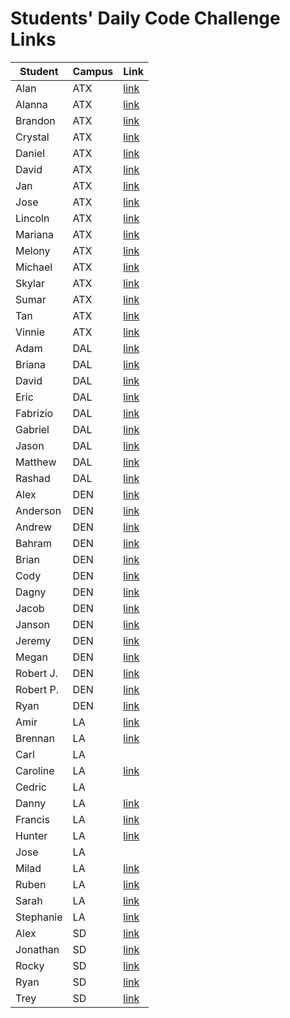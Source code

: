 # Students' Daily Code Challenge Links

|Student|Campus|Link|
|---|---|---|
| Alan | ATX | [link](https://git.generalassemb.ly/acmccracken/daily-code-challenges) |
| Alanna | ATX | [link](https://git.generalassemb.ly/celentanoad/daily-js-code-challenges) |
| Brandon | ATX | [link](https://git.generalassemb.ly/bcarteratx/daily-js-code-challenges) |
| Crystal | ATX | [link](https://git.generalassemb.ly/crystallynnv/daily-js-code-challenges) |
| Daniel | ATX | [link](https://git.generalassemb.ly/Dandan/daily-js-code-challenges) |
| David | ATX | [link](https://git.generalassemb.ly/DavidStinson/daily-js-code-challenges) |
| Jan | ATX | [link](https://git.generalassemb.ly/jlee8020/daily-js-code-challenges) |
| Jose | ATX | [link](https://git.generalassemb.ly/newguy21/daily-js-code-challenges) |
| Lincoln | ATX | [link](https://git.generalassemb.ly/lincolnyouree/daily-js-code-challenges) |
| Mariana | ATX | [link](https://git.generalassemb.ly/MBJaeger/daily-js-code-challenges) |
| Melony | ATX | [link](https://git.generalassemb.ly/melonysegnit/daily-js-code-challenges) |
| Michael | ATX | [link](https://git.generalassemb.ly/mlackey9601/daily-js-code-challenges) |
| Skylar | ATX | [link](https://git.generalassemb.ly/skylarw19/daily-js-code-challenges) |
| Sumar | ATX | [link](https://git.generalassemb.ly/sumardey5/daily-js-code-challenges) |
| Tan | ATX | [link](https://git.generalassemb.ly/zeroxposur18/daily-code-challenges) |
| Vinnie | ATX | [link](https://git.generalassemb.ly/vin23/daily-js-code-challenges) |
| Adam | DAL | [link](https://git.generalassemb.ly/azebolsky/daily-js-code-challenges) |
| Briana | DAL | [link](https://git.generalassemb.ly/bnfisher4/daily-js-code-challenges) |
| David | DAL | [link](https://git.generalassemb.ly/fastlane27/daily-code-challenges) |
| Eric | DAL | [link](https://git.generalassemb.ly/ericjames3681/daily-js-code-challenges) |
| Fabrizio | DAL | [link](https://git.generalassemb.ly/lopezfabrizio/daily-js-code-challenges) |
| Gabriel | DAL | [link](https://git.generalassemb.ly/gar0085/daily-js-code-challenges) |
| Jason | DAL | [link](https://git.generalassemb.ly/lol/daily-code-challenges/) |
| Matthew | DAL | [link](https://git.generalassemb.ly/Mcoalson/daily-js-code-challenges) |
| Rashad | DAL | [link](https://git.generalassemb.ly/showboat051/daily-js-code-challenges) |
| Alex | DEN | [link](https://git.generalassemb.ly/Jennings6248/daily-js-code-challenges) |
| Anderson | DEN | [link](https://git.generalassemb.ly/anderama100/daily-js-code-challenges) |
| Andrew | DEN | [link](https://git.generalassemb.ly/aclark13861/daily-js-code-challenges) |
| Bahram | DEN | [link](https://git.generalassemb.ly/movlan/daily-js-code-challenges) |
| Brian | DEN | [link](https://git.generalassemb.ly/brianbellini/daily-js-code-challenges) |
| Cody | DEN | [link](https://git.generalassemb.ly/CodyLHart/daily-js-code-challenges) |
| Dagny | DEN | [link](https://git.generalassemb.ly/DagnyJay/daily-js-code-challenges/) |
| Jacob | DEN | [link](https://git.generalassemb.ly/LaunchPad90/daily-js-code-challenges) |
| Janson | DEN | [link](https://git.generalassemb.ly/vesuvios/daily-js-code-challenges) |
| Jeremy | DEN | [link](https://git.generalassemb.ly/thejoo44/daily-js-code-challenges) |
| Megan | DEN | [link](https://git.generalassemb.ly/mforgey/daily-js-code-challenges) |
| Robert J. | DEN | [link](https://git.generalassemb.ly/rjohnson0707/daily-js-code-challenges) |
| Robert P. | DEN | [link](https://git.generalassemb.ly/rperillo1/daily-js-code-challenges) |
| Ryan | DEN | [link](https://git.generalassemb.ly/ryanwfin/daily-js-code-challenges) |
| Amir | LA | [link](https://git.generalassemb.ly/Amir94/daily-js-code-challenges) |
| Brennan | LA | [link](https://git.generalassemb.ly/Chariot7/daily-js-code-challenges) |
| Carl | LA |  |
| Caroline | LA | [link](https://git.generalassemb.ly/carolinele/daily-js-code-challenges) |
| Cedric | LA |  |
| Danny | LA | [link](https://git.generalassemb.ly/chasmad/daily-js-code-challenges) |
| Francis | LA | [link](https://git.generalassemb.ly/FrancisMel24/daily-js-code-challenges) |
| Hunter | LA | [link](https://git.generalassemb.ly/HunterHerrera/daily-js-code-challenges) |
| Jose | LA |  |
| Milad | LA | [link](https://git.generalassemb.ly/Milad/daily-js-code-challenges) |
| Ruben | LA | [link](https://git.generalassemb.ly/R42/daily-js-code-challenges) |
| Sarah | LA | [link](https://git.generalassemb.ly/sarahwilliams/daily-js-code-challenges) |
| Stephanie | LA | [link](https://git.generalassemb.ly/skimalee/daily-js-code-challenges) |
| Alex | SD | [link](https://git.generalassemb.ly/Codealicious/daily-js-code-challenges) |
| Jonathan | SD | [link](https://git.generalassemb.ly/WhskyRbbt/daily-js-code-challenges) |
| Rocky | SD | [link](https://git.generalassemb.ly/rockyliwanag/daily-js-code-challenges) |
| Ryan | SD | [link](https://git.generalassemb.ly/RyanBranco/daily-js-code-challenges) |
| Trey | SD | [link](https://git.generalassemb.ly/tshuldberg/daily-js-code-challenges) |


